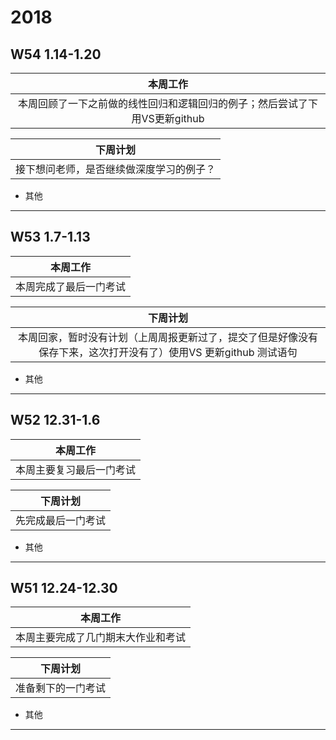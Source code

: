 # 2018
## W54 1.14-1.20
| 本周工作 | 
| :-: | 
|  本周回顾了一下之前做的线性回归和逻辑回归的例子；然后尝试了下用VS更新github  |  




| 下周计划 | 
| :-: | 
| 接下想问老师，是否继续做深度学习的例子？ |  
 

* 其他
-------------------------------------------------------------

## W53 1.7-1.13
| 本周工作 | 
| :-: | 
|  本周完成了最后一门考试  |  




| 下周计划 | 
| :-: | 
| 本周回家，暂时没有计划（上周周报更新过了，提交了但是好像没有保存下来，这次打开没有了）使用VS 更新github 测试语句 |  
 

* 其他
-------------------------------------------------------------

## W52 12.31-1.6
| 本周工作 | 
| :-: | 
| 本周主要复习最后一门考试   |  




| 下周计划 | 
| :-: | 
| 先完成最后一门考试  |  
 

* 其他
-------------------------------------------------------------

## W51 12.24-12.30
| 本周工作 | 
| :-: | 
| 本周主要完成了几门期末大作业和考试   |  




| 下周计划 | 
| :-: | 
| 准备剩下的一门考试  |  
 

* 其他
-------------------------------------------------------------
